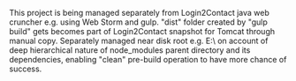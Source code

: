 This project is being managed separately from Login2Contact java web cruncher e.g. using Web Storm and gulp.
"dist" folder created by "gulp build" gets becomes part of Login2Contact snapshot for Tomcat through manual copy.
Separately managed near disk root e.g. E:\ on account of deep hierarchical nature of node_modules parent directory and its dependencies,
enabling "clean" pre-build operation to have more chance of success.